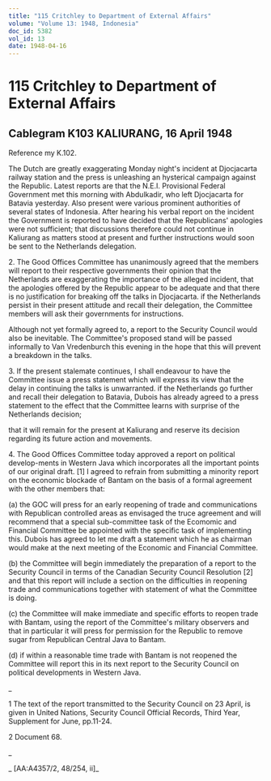 ```yaml
---
title: "115 Critchley to Department of External Affairs"
volume: "Volume 13: 1948, Indonesia"
doc_id: 5382
vol_id: 13
date: 1948-04-16
---
```


# 115 Critchley to Department of External Affairs

## Cablegram K103 KALIURANG, 16 April 1948

Reference my K.102.

The Dutch are greatly exaggerating Monday night's incident at Djocjacarta railway station and the press is unleashing an hysterical campaign against the Republic. Latest reports are that the N.E.I. Provisional Federal Government met this morning with Abdulkadir, who left Djocjacarta for Batavia yesterday. Also present were various prominent authorities of several states of Indonesia. After hearing his verbal report on the incident the Government is reported to have decided that the Republicans' apologies were not sufficient; that discussions therefore could not continue in Kaliurang as matters stood at present and further instructions would soon be sent to the Netherlands delegation.

2\. The Good Offices Committee has unanimously agreed that the members will report to their respective governments their opinion that the Netherlands are exaggerating the importance of the alleged incident, that the apologies offered by the Republic appear to be adequate and that there is no justification for breaking off the talks in Djocjacarta. if the Netherlands persist in their present attitude and recall their delegation, the Committee members will ask their governments for instructions.

Although not yet formally agreed to, a report to the Security Council would also be inevitable. The Committee's proposed stand will be passed informally to Van Vredenburch this evening in the hope that this will prevent a breakdown in the talks.

3\. If the present stalemate continues, I shall endeavour to have the Committee issue a press statement which will express its view that the delay in continuing the talks is unwarranted. if the Netherlands go further and recall their delegation to Batavia, Dubois has already agreed to a press statement to the effect that the Committee learns with surprise of the Netherlands decision;

that it will remain for the present at Kaliurang and reserve its decision regarding its future action and movements.

4\. The Good Offices Committee today approved a report on political develop-ments in Western Java which incorporates all the important points of our original draft. [1] I agreed to refrain from submitting a minority report on the economic blockade of Bantam on the basis of a formal agreement with the other members that:

(a) the GOC will press for an early reopening of trade and communications with Republican controlled areas as envisaged the truce agreement and will recommend that a special sub-committee task of the Ecomomic and Financial Committee be appointed with the specific task of implementing this. Dubois has agreed to let me draft a statement which he as chairman would make at the next meeting of the Economic and Financial Committee.

(b) the Committee will begin immediately the preparation of a report to the Security Council in terms of the Canadian Security Council Resolution [2] and that this report will include a section on the difficulties in reopening trade and communications together with statement of what the Committee is doing.

(c) the Committee will make immediate and specific efforts to reopen trade with Bantam, using the report of the Committee's military observers and that in particular it will press for permission for the Republic to remove sugar from Republican Central Java to Bantam.

(d) if within a reasonable time trade with Bantam is not reopened the Committee will report this in its next report to the Security Council on political developments in Western Java.

_

1 The text of the report transmitted to the Security Council on 23 April, is given in United Nations, Security Council Official Records, Third Year, Supplement for June, pp.11-24.

2 Document 68.

_

_ [AA:A4357/2, 48/254, ii]_
